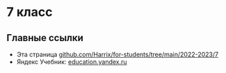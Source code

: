 # 7 класс

## Главные ссылки

- Эта страница [github.com/Harrix/for-students/tree/main/2022-2023/7](https://github.com/Harrix/for-students/tree/main/2022-2023/7)
- Яндекс Учебник: [education.yandex.ru](https://education.yandex.ru)

